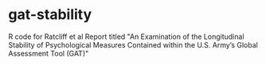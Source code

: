 # gat-stability
R code for Ratcliff et al Report titled "An Examination of the Longitudinal Stability of Psychological Measures Contained within the U.S. Army’s Global Assessment Tool (GAT)"
